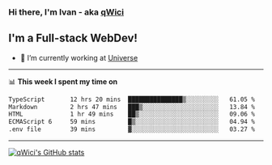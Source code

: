 ### Hi there, I'm Ivan - aka [qWici][website]

## I'm a Full-stack WebDev!
- 🔭 I’m currently working at [Universe][universe]

---

📊 **This week I spent my time on**
<!--START_SECTION:waka-->

```txt
TypeScript       12 hrs 20 mins  ███████████████▒░░░░░░░░░   61.05 %
Markdown         2 hrs 47 mins   ███▒░░░░░░░░░░░░░░░░░░░░░   13.84 %
HTML             1 hr 49 mins    ██▒░░░░░░░░░░░░░░░░░░░░░░   09.06 %
ECMAScript 6     59 mins         █▒░░░░░░░░░░░░░░░░░░░░░░░   04.94 %
.env file        39 mins         ▓░░░░░░░░░░░░░░░░░░░░░░░░   03.27 %
```

<!--END_SECTION:waka-->

---

[![qWici's GitHub stats](https://github-readme-stats.vercel.app/api?username=qWici)](https://github.com/qWici/github-readme-stats)

[website]: https://devkucher.com
[twitter]: https://twitter.com/KucherDev
[linkedin]: https://www.linkedin.com/in/ivankucher
[universe]: https://universeapps.limited
